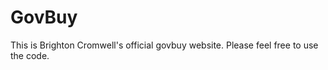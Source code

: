 GovBuy
======

This is Brighton Cromwell's official govbuy website.  Please feel free to use the code.  
